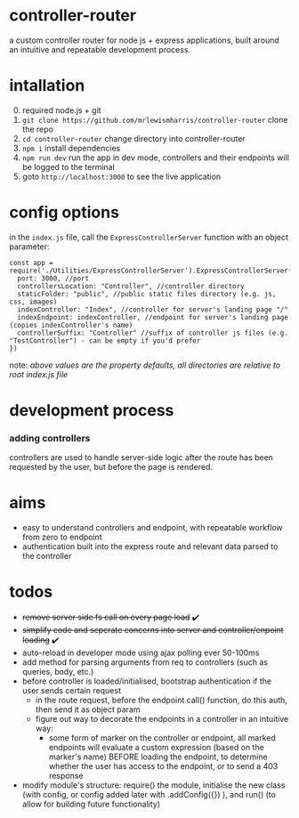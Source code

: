 # controller-router
a custom controller router for node js + express applications, built around an intuitive and repeatable development process.

# intallation
0. required node.js + git
1. `git clone https://github.com/mrlewismharris/controller-router` clone the repo
2. `cd controller-router` change directory into controller-router
3. `npm i` install dependencies
4. `npm run dev` run the app in dev mode, controllers and their endpoints will be logged to the terminal
5. goto `http://localhost:3000` to see the live application

# config options
in the `index.js` file, call the `ExpressControllerServer` function with an object parameter:
```
const app = require('./Utilities/ExpressControllerServer').ExpressControllerServer({
  port: 3000, //port
  controllersLocation: "Controller", //controller directory
  staticFolder: "public", //public static files directory (e.g. js, css, images)
  indexController: "Index", //controller for server's landing page "/"
  indexEndpoint: indexController, //endpoint for server's landing page (copies indexController's name)
  controllerSuffix: "Controller" //suffix of controller js files (e.g. "TestController") - can be empty if you'd prefer
})
```
note: *above values are the property defaults, all directories are relative to root index.js file*

# development process
### adding controllers
controllers are used to handle server-side logic after the route has been requested by the user, but before the page is rendered.

# aims
  - easy to understand controllers and endpoint, with repeatable workflow from zero to endpoint
  - authentication built into the express route and relevant data parsed to the controller

# todos
  - ~~remove server side fs call on every page load~~ ✔️
  - ~~simplify code and seperate concerns into server and controller/enpoint loading~~ ✔️
  - auto-reload in developer mode using ajax polling ever 50-100ms
  - add method for parsing arguments from req to controllers (such as queries, body, etc.)
  - before controller is loaded/initialised, bootstrap authentication if the user sends certain request
    - in the route request, before the endpoint.call() function, do this auth, then send it as object param
    - figure out way to decorate the endpoints in a controller in an intuitive way:
      - some form of marker on the controller or endpoint, all marked endpoints will evaluate a custom expression (based on the marker's name) BEFORE loading the endpoint, to determine whether the user has access to the endpoint, or to send a 403 response
  - modify module's structure: require() the module, initialise the new class (with config, or config added later with .addConfig({}) ), and run() (to allow for building future functionality)